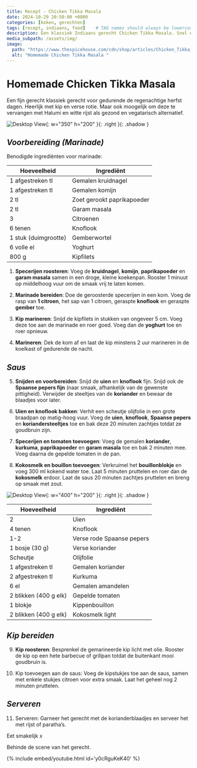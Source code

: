 ```yaml
---
title: Recept - Chicken Tikka Masala
date: 2024-10-29 20:50:00 +0800
categories: [koken, gerechten]
tags: [recept, indiaans, food]    # TAG names should always be lowercase
description: Een klassiek Indiaans gerecht Chicken Tikka Masala. Snel en gemakkelijk te bereiden. Ook heerlijk als vegetarische gerecht met halumi en rijst. 
media_subpath: /assets/img/
image:
  path: "https://www.thespicehouse.com/cdn/shop/articles/Chicken_Tikka_Masala_1200x1200.jpg?v=1606845941"
  alt: "Homemade Chicken Tikka Masala "
---
```


# Homemade Chicken Tikka Masala 

Een fijn gerecht klassiek gerecht voor gedurende de regenachtige herfst dagen. Heerlijk met kip en verse rotie. Maar ook moogelijk om deze te vervangen met Halumi en witte rijst als gezond en vegatarisch alternatief.

![Desktop View](ctm.jpg){: w="350" h="200" }{: .right }{: .shadow } 

## _Voorbereiding (Marinade)_

Benodigde ingrediënten voor marinade:

| Hoeveelheid             | Ingrediënt                       |
|-------------------------|----------------------------------|
| 1 afgestreken tl        | Gemalen kruidnagel               |
| 1 afgestreken tl        | Gemalen komijn                   |
| 2 tl                    | Zoet gerookt paprikapoeder       |
| 2 tl                    | Garam masala                     |
| 3                       | Citroenen                        |
| 6 tenen                 | Knoflook                         |
| 1 stuk (duimgrootte)    | Gemberwortel                     |
| 6 volle el              | Yoghurt                          |
| 800 g                   | Kipfilets                        |


1. **Specerijen roosteren**: Voeg de **kruidnagel**, **komijn**, **paprikapoeder** en **garam masala** samen in een droge, kleine koekenpan. Rooster 1 minuut op middelhoog vuur om de smaak vrij te laten komen.


2. **Marinade bereiden**: Doe de geroosterde specerijen in een kom. Voeg de rasp van **1 citroen**, het sap van 1 citroen, geraspte **knoflook** en geraspte **gember** toe.


3. **Kip marineren**: Snijd de kipfilets in stukken van ongeveer 5 cm. Voeg deze toe aan de marinade en roer goed. Voeg dan de **yoghurt** toe en roer opnieuw.


4. **Marineren**: Dek de kom af en laat de kip minstens 2 uur marineren in de koelkast of gedurende de nacht.

## _Saus_

5. **Snijden en voorbereiden**: Snijd de **uien** en **knoflook** fijn. Snijd ook de **Spaanse pepers fijn** (naar smaak, afhankelijk van de gewenste pittigheid). Verwijder de steeltjes van de **koriander** en bewaar de blaadjes voor later.


6. **Uien en knoflook bakken**: Verhit een scheutje olijfolie in een grote braadpan op matig-hoog vuur. Voeg de **uien**, **knoflook**, **Spaanse pepers** en **koriandersteeltjes** toe en bak deze 20 minuten zachtjes totdat ze goudbruin zijn.


7. **Specerijen en tomaten toevoegen**: Voeg de gemalen **koriander**, **kurkuma**, **paprikapoeder** en **garam masala** toe en bak 2 minuten mee. Voeg daarna de gepelde tomaten in de pan.


8. **Kokosmelk en bouillon toevoegen**: Verkruimel het **bouillonblokje** en voeg 300 ml kokend water toe. Laat 5 minuten pruttelen en roer dan de **kokosmelk** erdoor. Laat de saus 20 minuten zachtjes pruttelen en breng op smaak met zout.

![Desktop View](https://cdn.webshopapp.com/shops/265166/files/440227668/1000x1000x1/image.jpg){: w="400" h="200" }{: .right }{: .shadow } 

| Hoeveelheid           | Ingrediënt                        |
|-----------------------|-----------------------------------|
| 2                     | Uien                              |
| 4 tenen               | Knoflook                          |
| 1-2                   | Verse rode Spaanse pepers         |
| 1 bosje (30 g)        | Verse koriander                   |
| Scheutje              | Olijfolie                         |
| 1 afgestreken tl      | Gemalen koriander                 |
| 2 afgestreken tl      | Kurkuma                           |
| 6 el                  | Gemalen amandelen                 |
| 2 blikken (400 g elk) | Gepelde tomaten                   |
| 1 blokje              | Kippenbouillon                    |
| 2 blikken (400 g elk) | Kokosmelk light                   |



## _Kip bereiden_

9. **Kip roosteren**: Besprenkel de gemarineerde kip licht met olie. Rooster de kip op een hete barbecue of grillpan totdat de buitenkant mooi goudbruin is. 


10. Kip toevoegen aan de saus: Voeg de kipstukjes toe aan de saus, samen met enkele stukjes citroen voor extra smaak. Laat het geheel nog 2 minuten pruttelen.

## _Serveren_

11. Serveren: Garneer het gerecht met de korianderblaadjes en serveer het met rijst of paratha’s.

Eet smakelijk x 

Behinde de scene van het gerecht. 

{% include embed/youtube.html id='y0cRguKeK40' %}
